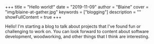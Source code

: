 +++
title = "Hello world!"
date = "2019-11-09"
author = "Blaine"
cover = "img/blaine-at-gather.jpg"
keywords = ["blogging"]
description = ""
showFullContent = true
+++

Hello! I'm starting a blog to talk about projects that I've found fun or challenging to work on.  You can look forward to content about software development, woodworking, and other things that I think are interesting.